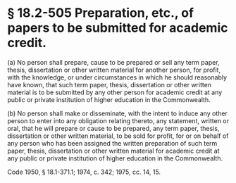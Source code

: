# § 18.2-505 Preparation, etc., of papers to be submitted for academic credit.

<p>(a) No person shall prepare, cause to be prepared or sell any term paper, thesis, dissertation or other written material for another person, for profit, with the knowledge, or under circumstances in which he should reasonably have known, that such term paper, thesis, dissertation or other written material is to be submitted by any other person for academic credit at any public or private institution of higher education in the Commonwealth.</p><p>(b) No person shall make or disseminate, with the intent to induce any other person to enter into any obligation relating thereto, any statement, written or oral, that he will prepare or cause to be prepared, any term paper, thesis, dissertation or other written material, to be sold for profit, for or on behalf of any person who has been assigned the written preparation of such term paper, thesis, dissertation or other written material for academic credit at any public or private institution of higher education in the Commonwealth.</p><p>Code 1950, § 18.1-371.1; 1974, c. 342; 1975, cc. 14, 15.</p>